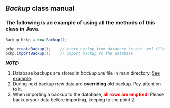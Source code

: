 ## _Backup_ class manual
### The following is an example of using all the methods of this class in Java.

```java
Backup bckp = new Backup();

bckp.createBackup();    // crete backup from database to the .xml file
bckp.importBackup();    // import backup to the database
```
___NOTE:___
1. Database backups are stored in _backup.xml_ file in main directory. [See example](backup.xml).
2. During next backup new data are __overriding__ old backup. Pay attention to it.
3. When importing a backup to the database, <span style='color:red'>__all rows are emptied!__</span> Please backup your data before importing, keeping to the point 2.